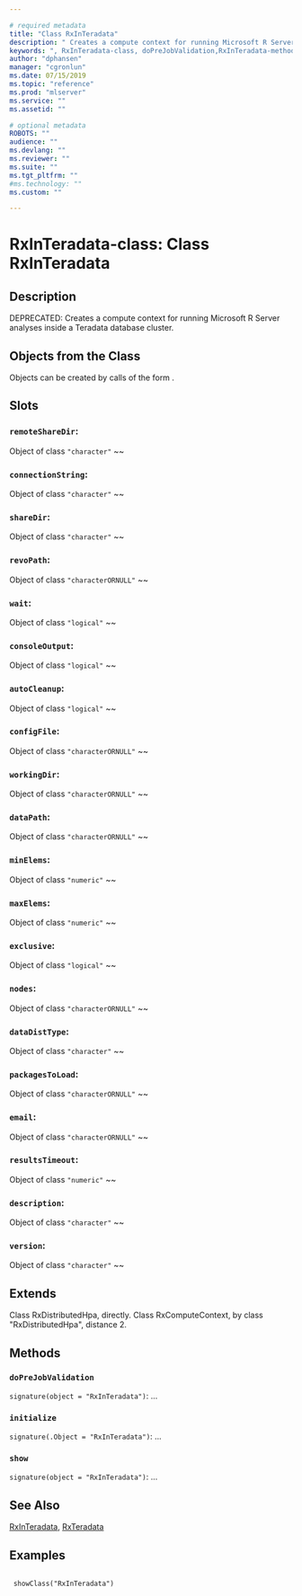 ```yaml
--- 

# required metadata 
title: "Class RxInTeradata" 
description: " Creates a compute context for running Microsoft R Server analyses inside a Teradata database cluster. " 
keywords: ", RxInTeradata-class, doPreJobValidation,RxInTeradata-method, initialize,RxInTeradata-method, show,RxInTeradata-method, classes" 
author: "dphansen" 
manager: "cgronlun" 
ms.date: 07/15/2019
ms.topic: "reference" 
ms.prod: "mlserver" 
ms.service: "" 
ms.assetid: "" 

# optional metadata 
ROBOTS: "" 
audience: "" 
ms.devlang: "" 
ms.reviewer: "" 
ms.suite: "" 
ms.tgt_pltfrm: "" 
#ms.technology: "" 
ms.custom: "" 

--- 
```







 # RxInTeradata-class: Class RxInTeradata 
 ## Description

DEPRECATED: Creates a compute context for running Microsoft R Server analyses inside a Teradata database cluster.


 ## Objects from the Class 


Objects can be created by calls of the form .


 ## Slots 




### `remoteShareDir`:
Object of class `"character"` ~~ 


### `connectionString`:
Object of class `"character"` ~~ 


### `shareDir`:
Object of class `"character"` ~~ 


### `revoPath`:
Object of class `"characterORNULL"` ~~ 


### `wait`:
Object of class `"logical"` ~~ 


### `consoleOutput`:
Object of class `"logical"` ~~ 


### `autoCleanup`:
Object of class `"logical"` ~~ 


### `configFile`:
Object of class `"characterORNULL"` ~~ 


### `workingDir`:
Object of class `"characterORNULL"` ~~ 


### `dataPath`:
Object of class `"characterORNULL"` ~~ 


### `minElems`:
Object of class `"numeric"` ~~ 


### `maxElems`:
Object of class `"numeric"` ~~ 


### `exclusive`:
Object of class `"logical"` ~~ 


### `nodes`:
Object of class `"characterORNULL"` ~~ 


### `dataDistType`:
Object of class `"character"` ~~ 


### `packagesToLoad`:
Object of class `"characterORNULL"` ~~ 


### `email`:
Object of class `"characterORNULL"` ~~ 


### `resultsTimeout`:
Object of class `"numeric"` ~~ 


### `description`:
Object of class `"character"` ~~ 


### `version`:
Object of class `"character"` ~~ 




 ## Extends 


Class RxDistributedHpa, directly.
Class RxComputeContext, by class "RxDistributedHpa", distance 2.

 ## Methods 




### `doPreJobValidation`
`signature(object = "RxInTeradata")`: ... 


### `initialize`
`signature(.Object = "RxInTeradata")`: ... 


### `show`
`signature(object = "RxInTeradata")`: ... 









 ## See Also

[RxInTeradata](RxInTeradata.md),
[RxTeradata](RxTeradata.md)

 ## Examples

 ```

  showClass("RxInTeradata")
```


